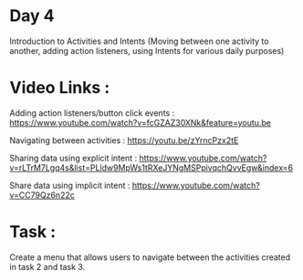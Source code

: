 # Day 4
Introduction to Activities and Intents (Moving between one activity to another, adding action listeners, using Intents for various daily  purposes)

# Video Links :
Adding action listeners/button click events :
https://www.youtube.com/watch?v=fcGZAZ30XNk&feature=youtu.be

Navigating between activities :
https://youtu.be/zYrncPzx2tE 

Sharing data using explicit intent :
https://www.youtube.com/watch?v=rLTrM7Lgq4s&list=PLldw9MpWs1tRXeJYNgMSPpivqchQvvEgw&index=6  

Share data using implicit intent :
https://www.youtube.com/watch?v=CC79Qz6n22c 

# Task  : 
Create a menu that allows users to navigate between the activities created in task 2 and task 3.
